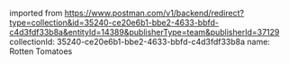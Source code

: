 imported from https://www.postman.com/v1/backend/redirect?type=collection&id=35240-ce20e6b1-bbe2-4633-bbfd-c4d3fdf33b8a&entityId=14389&publisherType=team&publisherId=37129
collectionId: 35240-ce20e6b1-bbe2-4633-bbfd-c4d3fdf33b8a
name: Rotten Tomatoes